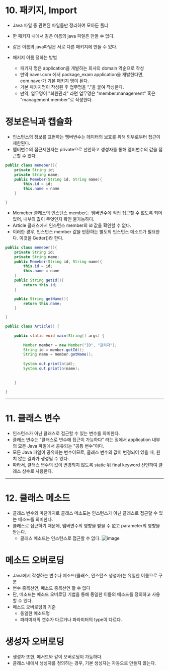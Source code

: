 # 10. 패키지, Import
* Java 파일 중 관련된 파일들만 정리하여 모아둔 폴더
* 한 패키지 내에서 같은 이름의 java 파일은 만들 수 없다.
* 같은 이름의 java파일은 서로 다른 패키지에 만들 수 있다.

* 패키지 이름 정하는 방법
  - 패키지 명은 application을 개발하는 회사의 domain 역순으로 작성
  - 만약 naver.com 에서 package_exam application을 개발한다면, com.naver가 기본 패키지 명이 된다.
  - 기본 패키지명이 작성된 후 업무명을 "."을 붙여 작성한다.
  - 만약, 업무명이 "회원관리" 라면 업무명은 "member.management" 혹은 "management.member"로 작성한다.
 
# 정보은닉과 캡슐화
* 인스턴스의 정보를 표현하는 멤버변수는 데이터의 보호를 위해 외부로부터 접근이 제한된다.
* 멤버변수의 접근제한자는 private으로 선언하고 생성자를 통해 멤버변수의 값을 접근할 수 있다.

```java
public class memeber(){
	private String id;
	private String name;
	public Memeber(String id, String name){
		this.id = id;
		this.name = name
	}

}
```
* Memeber 클래스의 인스턴스 member는 멤버변수에 직접 접근할 수 없도록 되어 있어, 내부의 값이 무엇인지 확인 불가능하다.
* Article 클래스에서 인스턴스 member의 id 값을 확인할 수 없다.
* 이러한 경우, 인스턴스 member 값을 반환하는 별도의 인스턴스 메소드가 필요한다. 이것을 Getter()라 한다.

```java
public class memeber(){
	private String id;
	private String name;
	public Memeber(String id, String name){
		this.id = id;
		this.name = name
	}
	public String getId(){
		return this.id;
	}

	public String getName(){
		return this.name;
	}

}
```

```java
public class Article() {
	
	public static void main(String[] args) {
		
		Member member = new Member("ID", "관리자");
		String id = member.getId();
		String name = member.getName();
		
		System.out.println(id);
		System.out.println(name);
		
		
	}
	
}
```
---
# 11. 클래스 변수
* 인스턴스가 아닌 클래스로 접근할 수 있는 변수를 의미한다.
* 클래스 변수는 "클래스로 변수에 접근이 가능하다" 라는 점에서 application 내부의 모든 Java 파일에서 공유되는 "공통 변수"이다.
* 모든 Java 파일이 공유하는 변수이므로, 클래스 변수의 값이 변경되어 있을 때, 원치 않는 결과가 생성될 수 있다.
* 따라서, 클래스 변수의 값이 변경되지 않도록 static 뒤 final keyword 선언하여 클래스 상수로 사용한다. 

---

# 12. 클래스 메소드
* 클래스 변수와 마찬가지로 클래스 메소도는 인스턴스가 아닌 클래스로 접근할 수 있는 메소드를 의미한다.
* 클래스로 접근하기 때문에, 멤버변수의 영향을 받을 수 없고 parameter의 영향을 받는다.
  - 클래스 메소드는 인스턴스로 접근할 수 없다.
  ![image](https://github.com/user-attachments/assets/1378d801-e8e4-4ce2-ad0a-4acdc9a56026)


# 메소드 오버로딩
* Java에서 작성하는 변수나 메소드(클래스, 인스턴스 생성자)는 유일한 이름으로 구분
* 변수 중복선언, 메소드 중복선언 할 수 없다
* 단, 메소드는 메소드 오버로딩 기법을 통해 동일한 이름의 메소드를 정의하고 사용할 수 있다.
* 메소드 오버로딩의 기준
  - 동일한 메소드명
  - 파라미터의 갯수가 다르거나 파라미터의 type이 다르다.

# 생성자 오버로딩
* 생성자 또한, 메서드와 같이 오버로딩이 가능하다.
* 클래스 내에서 생성자를 정의하는 경우, 기본 생성자는 자동으로 만들지 않는다. 

